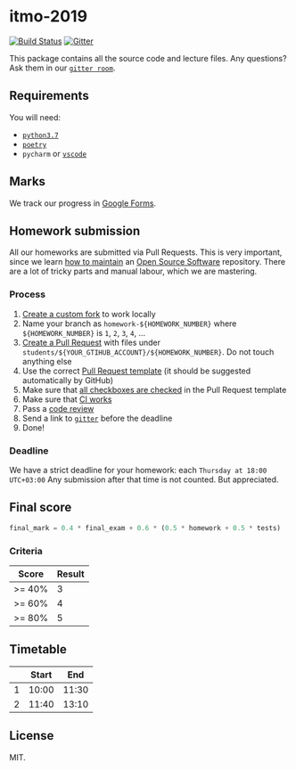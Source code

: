 # itmo-2019

[![Build Status](https://travis-ci.com/sobolevn/itmo-2019.svg?branch=master)](https://travis-ci.com/sobolevn/itmo-2019)
[![Gitter](https://badges.gitter.im/itmo-2019/community.svg)](https://gitter.im/itmo-2019/community)

This package contains all the source code and lecture files.
Any questions? Ask them in our [`gitter room`](https://gitter.im/itmo-2019/community).


## Requirements

You will need:

- [`python3.7`](https://github.com/pyenv/pyenv)
- [`poetry`](https://github.com/sdispater/poetry)
- `pycharm` or [`vscode`](https://github.com/sobolevn/dotfiles)


## Marks

We track our progress in [Google Forms]().


## Homework submission

All our homeworks are submitted via Pull Requests.
This is very important, since we learn [how to maintain](https://opensource.guide/how-to-contribute/) an [Open Source Software](https://en.wikipedia.org/wiki/Open-source_software) repository.
There are a lot of tricky parts and manual labour, which we are mastering.

### Process

1. [Create a custom fork](https://help.github.com/en/articles/fork-a-repo) to work locally
2. Name your branch as `homework-${HOMEWORK_NUMBER}` where `${HOMEWORK_NUMBER}` is `1`, `2`, `3`, `4`, ...
3. [Create a Pull Request](https://help.github.com/en/desktop/contributing-to-projects/creating-a-pull-request) with files under `students/${YOUR_GTIHUB_ACCOUNT}/${HOMEWORK_NUMBER}`. Do not touch anything else
4. Use the correct [Pull Request template](https://github.com/sobolevn/itmo-2019/blob/master/.github/pull_request_template.md) (it should be suggested automatically by GitHub)
5. Make sure that [all checkboxes are checked](https://github.com/stilliard/github-task-list-completed) in the Pull Request template
4. Make sure that [CI works](https://github.blog/2019-08-08-github-actions-now-supports-ci-cd/)
5. Pass a [code review](https://github.com/features/code-review/)
6. Send a link to [`gitter`](https://gitter.im/itmo-2019/community) before the deadline
7. Done!

### Deadline

We have a strict deadline for your homework: each `Thursday at 18:00 UTC+03:00`
Any submission after that time is not counted. But appreciated.


## Final score

```python
final_mark = 0.4 * final_exam + 0.6 * (0.5 * homework + 0.5 * tests)
```

### Criteria

| Score  | Result |
|--------|--------|
| >= 40% |    3   |
| >= 60% |    4   |
| >= 80% |    5   |


## Timetable

|   | Start |  End  |
|---|:-----:|:-----:|
| 1 | 10:00 | 11:30 |
| 2 | 11:40 | 13:10 |


## License

MIT.
